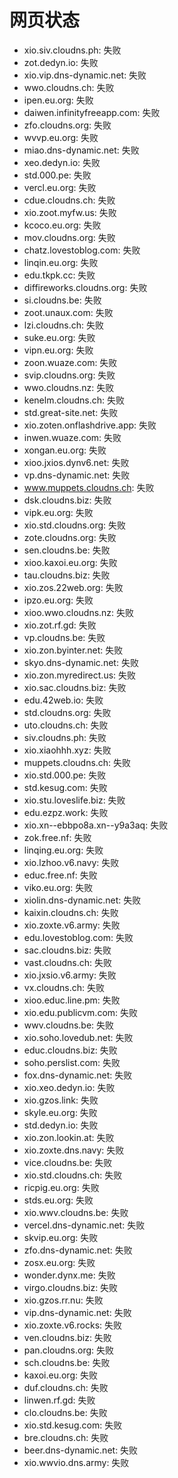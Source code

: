 # 网页状态
- xio.siv.cloudns.ph: 失败
- zot.dedyn.io: 失败
- xio.vip.dns-dynamic.net: 失败
- wwo.cloudns.ch: 失败
- ipen.eu.org: 失败
- daiwen.infinityfreeapp.com: 失败
- zfo.cloudns.org: 失败
- wvvp.eu.org: 失败
- miao.dns-dynamic.net: 失败
- xeo.dedyn.io: 失败
- std.000.pe: 失败
- vercl.eu.org: 失败
- cdue.cloudns.ch: 失败
- xio.zoot.myfw.us: 失败
- kcoco.eu.org: 失败
- mov.cloudns.org: 失败
- chatz.lovestoblog.com: 失败
- linqin.eu.org: 失败
- edu.tkpk.cc: 失败
- diffireworks.cloudns.org: 失败
- si.cloudns.be: 失败
- zoot.unaux.com: 失败
- lzi.cloudns.ch: 失败
- suke.eu.org: 失败
- vipn.eu.org: 失败
- zoon.wuaze.com: 失败
- svip.cloudns.org: 失败
- wwo.cloudns.nz: 失败
- kenelm.cloudns.ch: 失败
- std.great-site.net: 失败
- xio.zoten.onflashdrive.app: 失败
- inwen.wuaze.com: 失败
- xongan.eu.org: 失败
- xioo.jxios.dynv6.net: 失败
- vp.dns-dynamic.net: 失败
- www.muppets.cloudns.ch: 失败
- dsk.cloudns.biz: 失败
- vipk.eu.org: 失败
- xio.std.cloudns.org: 失败
- zote.cloudns.org: 失败
- sen.cloudns.be: 失败
- xioo.kaxoi.eu.org: 失败
- tau.cloudns.biz: 失败
- xio.zos.22web.org: 失败
- ipzo.eu.org: 失败
- xioo.wwo.cloudns.nz: 失败
- xio.zot.rf.gd: 失败
- vp.cloudns.be: 失败
- xio.zon.byinter.net: 失败
- skyo.dns-dynamic.net: 失败
- xio.zon.myredirect.us: 失败
- xio.sac.cloudns.biz: 失败
- edu.42web.io: 失败
- std.cloudns.org: 失败
- uto.cloudns.ch: 失败
- siv.cloudns.ph: 失败
- xio.xiaohhh.xyz: 失败
- muppets.cloudns.ch: 失败
- xio.std.000.pe: 失败
- std.kesug.com: 失败
- xio.stu.loveslife.biz: 失败
- edu.ezpz.work: 失败
- xio.xn--ebbpo8a.xn--y9a3aq: 失败
- zok.free.nf: 失败
- linqing.eu.org: 失败
- xio.lzhoo.v6.navy: 失败
- educ.free.nf: 失败
- viko.eu.org: 失败
- xiolin.dns-dynamic.net: 失败
- kaixin.cloudns.ch: 失败
- xio.zoxte.v6.army: 失败
- edu.lovestoblog.com: 失败
- sac.cloudns.biz: 失败
- vast.cloudns.ch: 失败
- xio.jxsio.v6.army: 失败
- vx.cloudns.ch: 失败
- xioo.educ.line.pm: 失败
- xio.edu.publicvm.com: 失败
- wwv.cloudns.be: 失败
- xio.soho.lovedub.net: 失败
- educ.cloudns.biz: 失败
- soho.perslist.com: 失败
- fox.dns-dynamic.net: 失败
- xio.xeo.dedyn.io: 失败
- xio.gzos.link: 失败
- skyle.eu.org: 失败
- std.dedyn.io: 失败
- xio.zon.lookin.at: 失败
- xio.zoxte.dns.navy: 失败
- vice.cloudns.be: 失败
- xio.std.cloudns.ch: 失败
- ricpig.eu.org: 失败
- stds.eu.org: 失败
- xio.wwv.cloudns.be: 失败
- vercel.dns-dynamic.net: 失败
- skvip.eu.org: 失败
- zfo.dns-dynamic.net: 失败
- zosx.eu.org: 失败
- wonder.dynx.me: 失败
- virgo.cloudns.biz: 失败
- xio.gzos.rr.nu: 失败
- vip.dns-dynamic.net: 失败
- xio.zoxte.v6.rocks: 失败
- ven.cloudns.biz: 失败
- pan.cloudns.org: 失败
- sch.cloudns.be: 失败
- kaxoi.eu.org: 失败
- duf.cloudns.ch: 失败
- linwen.rf.gd: 失败
- clo.cloudns.be: 失败
- xio.std.kesug.com: 失败
- bre.cloudns.ch: 失败
- beer.dns-dynamic.net: 失败
- xio.wwvio.dns.army: 失败
